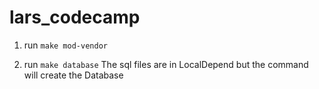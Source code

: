 # lars_codecamp
1) run `make mod-vendor`

2) run `make database`
The sql files are in LocalDepend but the command will create the Database
